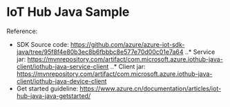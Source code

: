 # IoT Hub Java Sample

Reference:
- SDK Source code: https://github.com/azure/azure-iot-sdk-java/tree/95f8f4e80b3ec8b6fbbbc8e577e70d00c01e7a64
..* Service jar: https://mvnrepository.com/artifact/com.microsoft.azure.iothub-java-client/iothub-java-service-client
..* Client jar: https://mvnrepository.com/artifact/com.microsoft.azure.iothub-java-client/iothub-java-device-client
- Get started guideline: https://www.azure.cn/documentation/articles/iot-hub-java-java-getstarted/